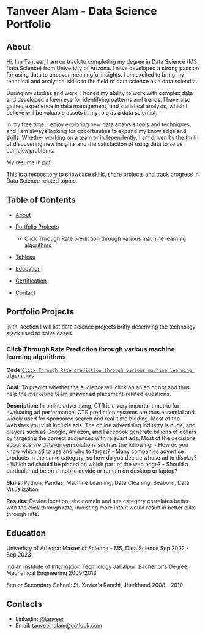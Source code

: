 # Tanveer Alam - Data Science Portfolio
## About
Hi, I'm Tanveer, I am on track to completing my degree in Data Science (MS. Data Science) from University of Arizona. I have developed a strong passion for using data to uncover meaningful insights. I am excited to bring my technical and analytical skills to the field of data science as a data scientist.

During my studies and work, I honed my ability to work with complex data and developed a keen eye for identifying patterns and trends. I have also gained experience in data management, and statistical analysis, which I believe will be valuable assets in my role as a data scientist.

In my free time, I enjoy exploring new data analysis tools and techniques, and I am always looking for opportunities to expand my knowledge and skills. Whether working on a team or independently, I am driven by the thrill of discovering new insights and the satisfaction of using data to solve complex problems.

My resume in [pdf](https://github.com/tanvcodes/Data-Analysis-Portfolio/blob/main/Tanveer_resume.pdf)

This is a respository to showcase skills, share projects and track progress in Data Science related topics.

## Table of Contents
- [About](https://github.com/tanvcodes/Data-Analysis-Portfolio/blob/main/README.md#about)
- [Portfolio Projects](https://github.com/tanvcodes/Data-Analysis-Portfolio/blob/main/README.md#Portfolio-Projects)
    - [Click Through Rate prediction through various machine learning algorithms](https://github.com/tanvcodes/Data-Analysis-Portfolio/blob/main/README.md#Click-Through-Rate-Prediction-through-various-machine-learning-algorithms)
- [Tableau](https://public.tableau.com/app/profile/tanveer.alam)

- [Education](https://github.com/tanvcodes/Data-Analysis-Portfolio/blob/main/README.md#Education)
- [Certification](https://github.com/tanvcodes/Data-Analysis-Portfolio/blob/main/README.md#Certification)
- [Contact](https://github.com/tanvcodes/Data-Analysis-Portfolio/blob/main/README.md#Contact)

## Portfolio Projects
In thi section I will list data science projects brifly descriving the technoligy stack used to solve cases.

### Click Through Rate Prediction through various machine learning algorithms
**Code:**[`Click Through Rate prediction through various machine learning algorithms`](https://github.com/tanvcodes/PortfolioProjects/blob/main/CTR_Prediction.ipynb)

**Goal:** To predict whether the audience will click on an ad or not and thus help the marketing team answer ad placement-related questions.

**Description:** In online advertising, CTR is a very important metric for evaluating ad performance. CTR prediction systems are thus essential and widely used for sponsored search and real-time bidding.
  Most of the websites you visit include ads. The online advertising industry is huge, and players such as Google, Amazon, and Facebook generate billions of dollars by targeting the correct audiences with relevant ads. Most of the decisions about ads are data-driven solutions such as the following: 
      - How do you know which ad to use and who to target?
      - Many companies advertise products in the same category, so how do you decide whose ad to display?
      - Which ad should be placed on which part of the web page?
      - Should a particular ad be on a mobile devide or remain on desktop or laptop?
    
**Skills:** Python, Pandas, Machine Learning, Data Cleaning, Seaborn, Data Visualization

**Results:** Device location, site domain and site category correlates better with the click through rate, investing more into it would result in better clikc through rate.


## Education
Univeristy of Arizona:
Master of Science - MS, Data Science
Sep 2022 - Sep 2023

Indian Institute of Information Technology Jabalpur:
Bacherlor's Degree, Mechanical Engineering
2009-2013

Senior Secondary School:
St. Xavier's Ranchi, Jharkhand
2008 - 2010

## Contacts
- Linkedin: [@tanveer](https://www.linkedin.com/in/tanveer-alam-a827161a/)
- Email: tanveer_alam@outlook.com

